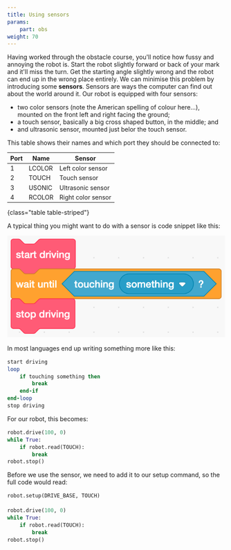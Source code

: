 ```yaml
---
title: Using sensors
params:
    part: obs
weight: 70
---
```


Having worked through the obstacle course, you'll notice how fussy and annoying the robot is. Start the robot slightly forward or back of your mark and it'll miss the turn. Get the starting angle slightly wrong and the robot can end up in the wrong place entirely. We can minimise this problem by introducing some **sensors**. Sensors are ways the computer can find out about the world around it. Our robot is equipped with four sensors:
- two color sensors (note the American spelling of colour here...), mounted on the front left and right facing the ground;
- a touch sensor, basically a big cross shaped button, in the middle; and
- and ultrasonic sensor, mounted just belor the touch sensor.

This table shows their names and which port they should be connected to:

Port|Name|Sensor
----|----|------
1|LCOLOR|Left color sensor
2|TOUCH|Touch sensor
3|USONIC|Ultrasonic sensor
4|RCOLOR|Right color sensor
{class="table table-striped"}

A typical thing you might want to do with a sensor is code snippet like this:

![A wait-until statement in Scratch.](waiting.png)

In most languages end up writing something more like this:

```ruby
start driving
loop
    if touching something then
        break
    end-if
end-loop
stop driving
```

For our robot, this becomes:
```python
robot.drive(100, 0)
while True:
    if robot.read(TOUCH):
        break
robot.stop()
```

Before we use the sensor, we need to add it to our setup command, so the full code would read:

```python {linenos=true, style=dracula}
robot.setup(DRIVE_BASE, TOUCH)

robot.drive(100, 0)
while True:
    if robot.read(TOUCH):
        break
robot.stop()
```
